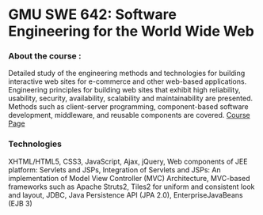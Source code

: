 # GMU SWE 642: Software Engineering for the World Wide Web

### About the course : 
Detailed study of the engineering methods and technologies for building interactive web sites for e-commerce and other web-based applications. Engineering principles for building web sites that exhibit high reliability, usability, security, availability, scalability and maintainability are presented. Methods such as client-server programming, component-based software development, middleware, and reusable components are covered.
[Course Page](https://cs.gmu.edu/media/syllabi/Fall2018/SWE_642DubeyV001.pdf)

### Technologies
XHTML/HTML5, CSS3, JavaScript, Ajax, jQuery, Web components of JEE platform: Servlets and JSPs, Integration of Servlets and JSPs: An implementation of Model View Controller (MVC) Architecture, MVC-based frameworks such as Apache Struts2, Tiles2 for uniform and consistent     look and layout, JDBC, Java Persistence API (JPA 2.0), EnterpriseJavaBeans (EJB 3)
